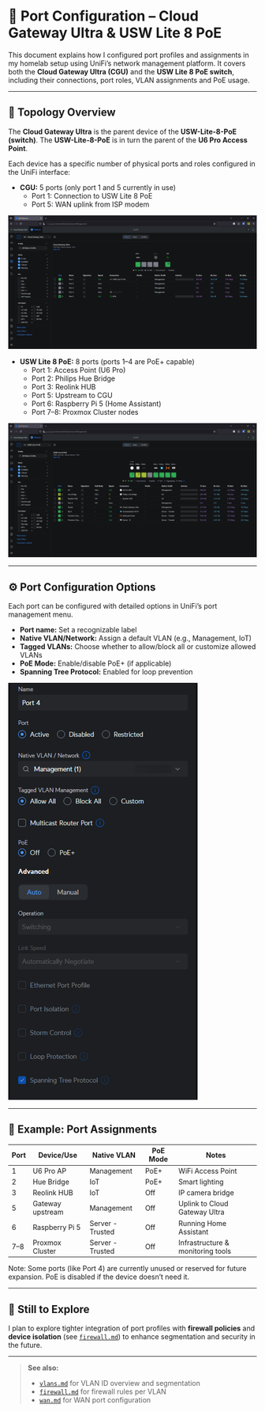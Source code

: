 # 🔌 Port Configuration – Cloud Gateway Ultra & USW Lite 8 PoE

This document explains how I configured port profiles and assignments in my homelab setup using UniFi’s network management platform. It covers both the **Cloud Gateway Ultra (CGU)** and the **USW Lite 8 PoE switch**, including their connections, port roles, VLAN assignments and PoE usage.

---

## 🧩 Topology Overview

The **Cloud Gateway Ultra** is the parent device of the **USW-Lite-8-PoE (switch)**. The **USW-Lite-8-PoE** is in turn the parent of the **U6 Pro Access Point**.

Each device has a specific number of physical ports and roles configured in the UniFi interface:

- **CGU:** 5 ports (only port 1 and 5 currently in use)
  - Port 1: Connection to USW Lite 8 PoE
  - Port 5: WAN uplink from ISP modem

 ![Port overview – CGU](./images/ports-CGU.png)

- **USW Lite 8 PoE:** 8 ports (ports 1–4 are PoE+ capable)
  - Port 1: Access Point (U6 Pro)
  - Port 2: Philips Hue Bridge
  - Port 3: Reolink HUB
  - Port 5: Upstream to CGU
  - Port 6: Raspberry Pi 5 (Home Assistant)
  - Port 7–8: Proxmox Cluster nodes
  
![Port overview – USW](./images/ports-USW.png)

---

## ⚙️ Port Configuration Options

Each port can be configured with detailed options in UniFi’s port management menu.

- **Port name:** Set a recognizable label
- **Native VLAN/Network:** Assign a default VLAN (e.g., Management, IoT)
- **Tagged VLANs:** Choose whether to allow/block all or customize allowed VLANs
- **PoE Mode:** Enable/disable PoE+ (if applicable)
- **Spanning Tree Protocol:** Enabled for loop prevention

![Port settings example](./images/ports-config.png)

---

## 🔌 Example: Port Assignments

| Port | Device/Use         | Native VLAN      | PoE Mode | Notes                             |
|------|---------------------|------------------|----------|------------------------------------|
| 1    | U6 Pro AP           | Management       | PoE+     | WiFi Access Point                  |
| 2    | Hue Bridge          | IoT              | PoE+     | Smart lighting                     |
| 3    | Reolink HUB         | IoT              | Off      | IP camera bridge                   |
| 5    | Gateway upstream    | Management       | Off      | Uplink to Cloud Gateway Ultra      |
| 6    | Raspberry Pi 5      | Server - Trusted | Off      | Running Home Assistant             |
| 7–8  | Proxmox Cluster     | Server - Trusted | Off      | Infrastructure & monitoring tools  |

Note: Some ports (like Port 4) are currently unused or reserved for future expansion. PoE is disabled if the device doesn’t need it.

---

## 🧪 Still to Explore

I plan to explore tighter integration of port profiles with **firewall policies** and **device isolation** (see [`firewall.md`](./firewall.md)) to enhance segmentation and security in the future.

---

> **See also:**
> - [`vlans.md`](./vlan.md) for VLAN ID overview and segmentation  
> - [`firewall.md`](./firewall.md) for firewall rules per VLAN   
> - [`wan.md`](./wan.md) for WAN port configuration

